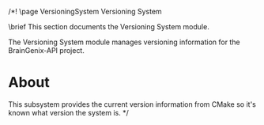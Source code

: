 /*!
\page VersioningSystem Versioning System

\brief This section documents the Versioning System module.

The Versioning System module manages versioning information for the BrainGenix-API project.

# About

This subsystem provides the current version information from CMake so it's known what version the system is.
*/